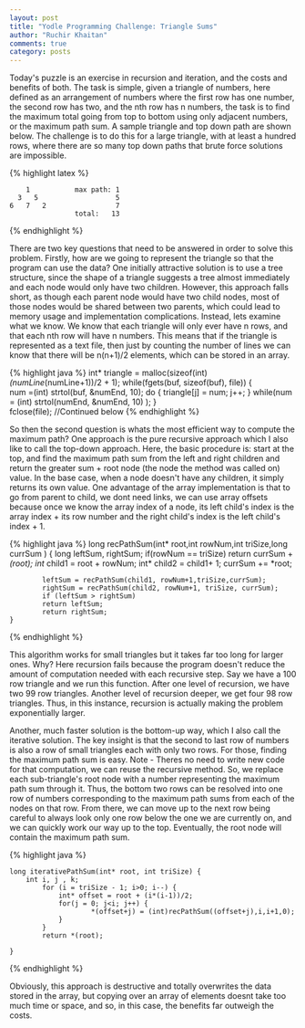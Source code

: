 ```yaml
---
layout: post
title: "Yodle Programming Challenge: Triangle Sums"
author: "Ruchir Khaitan"
comments: true
category: posts
---
```






Today's puzzle is an exercise in recursion and iteration, and the costs and benefits of both. The task is simple, given a triangle of numbers, here defined as an arrangement of numbers where the first row has one number, the second row has two, and the nth row has n numbers, the task is to find the maximum total going from top to bottom using only adjacent numbers, or the maximum path sum. A sample triangle and top down path are shown below. The challenge is to do this for a large triangle, with at least a hundred rows, where there are so many top down paths that brute force solutions are impossible.

{% highlight latex %}

		1			max path: 1
	  3   5				  	  5	
	6   7   2			      7
					total:	 13 

{% endhighlight %}

There are two key questions that need to be answered in order to solve this problem. Firstly, how are we going to represent the triangle so that the program can use the data? One initially attractive solution is to use a tree structure, since the shape of a triangle suggests a tree almost immediately and each node would only have two children. However, this approach falls short, as though each parent node would have two child nodes, most of those nodes would be shared between two parents, which could lead to memory usage and implementation complications. Instead, lets examine what we know. We know that each triangle will only ever have n rows, and that each nth row will have n numbers. This means that if the triangle is represented as a text file, then just by counting the number of lines we can know that there will be n(n+1)/2 elements, which can be stored in an array.

<!--more-->

{% highlight java %}
	int* triangle = malloc(sizeof(int)*(numLine*(numLine+1))/2 + 1);
    		while(fgets(buf, sizeof(buf), file)) {  
        		num =(int)  strtol(buf, &numEnd, 10);
			do {
	     			triangle[j] = num;
             			j++;
	     		} while(num = (int) strtol(numEnd, &numEnd, 10) );
    		}		
    		fclose(file);  //Continued below
{% endhighlight %}

So then the second question is whats the most efficient way to compute the maximum path? One approach is the pure recursive approach which I also like to call the top-down approach. Here, the basic procedure is: start at the top, and find the maximum path sum from the left and right children and return the greater sum + root node (the node the method was called on) value. In the base case, when a node doesn't have any children, it simply returns its own value. One advantage of the array implementation is that to go from parent to child, we dont need links, we can use array offsets because once we know the array index of a node, its left child's index is the array index + its row number and the right child's index is the left child's index + 1. 


{% highlight java %}
	long recPathSum(int* root,int rowNum,int triSize,long currSum ) {
    		long leftSum, rightSum;
    		if(rowNum == triSize) 
			return currSum + *(root);
    		int* child1 = root + rowNum;
    		int* child2 = child1+ 1;
    		currSum += *root;

    		leftSum = recPathSum(child1, rowNum+1,triSize,currSum);
    		rightSum = recPathSum(child2, rowNum+1, triSize, currSum);
    		if (leftSum > rightSum) 
			return leftSum;
         	return rightSum;
	}
{% endhighlight %} 

This algorithm works for small triangles but it takes far too long for larger ones. Why? Here recursion fails because the program doesn't reduce the amount of computation needed with each recursive step. Say we have a 100 row triangle and we run this function. After one level of recursion, we have two 99 row triangles. Another level of recursion deeper, we get four 98 row triangles. Thus, in this instance, recursion is actually making the problem exponentially larger.

Another, much faster solution is the bottom-up way, which I also call the iterative solution. The key insight is that the second to last row of numbers is also a row of small triangles each with only two rows. For those, finding the maximum path sum is easy. Note - Theres no need to write new code for that computation, we can reuse the recursive method. So, we replace each sub-triangle's root node with a number representing the maximum path sum through it. Thus, the bottom two rows can be resolved into one row of numbers corresponding to the maximum path sums from each of the nodes on that row. From there, we can move up to the next row being careful to always look only one row below the one we are currently on, and we can quickly work our way up to the top. Eventually, the root node will contain the maximum path sum. 

{% highlight java %}

	long iterativePathSum(int* root, int triSize) { 
		int i, j , k;
    		for (i = triSize - 1; i>0; i--) {
        		int* offset = root + (i*(i-1))/2;   
         		for(j = 0; j<i; j++) {
             			*(offset+j) = (int)recPathSum((offset+j),i,i+1,0); 
        		}
    		}
    		return *(root);

	} 
{% endhighlight %}

Obviously, this approach is destructive and totally overwrites the data stored in the array, but copying over an array of elements doesnt take too much time or space, and so, in this case, the benefits far outweigh the costs.



